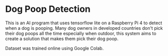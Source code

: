 # Dog Poop Detection
This is an AI program that uses tensorflow lite on a Raspberry Pi 4 to detect when a dog is pooping. Many dog owners in developed countries don't pick their dog poops all the time especially when outdoor, this system aims to create a solution that makes them pick their dog poop.

Dataset was trained online using Google Colab.
